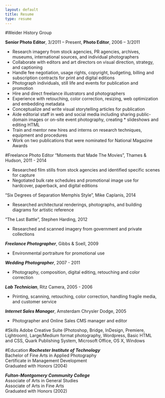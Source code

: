 ```yaml
---
layout: default
title: Resume
type: resume
---
```


#Weider History Group

**Senior Photo Editor**,  3/2011 – Present, **Photo Editor**, 2006 – 3/2011

* Research imagery from stock agencies, PR agencies, archives, museums, international sources, and individual photographers
* Collaborate with editors and art directors on visual direction, strategy, and captioning
* Handle fee negotiation, usage rights, copyright, budgeting, billing and subscription contracts for print and digital editions
* Photograph individuals, still life and events for publication and promotion
* Hire and direct freelance illustrators and photographers
* Experience with retouching, color correction, resizing, web optimization and embedding metadata
* Conceptualize and write visual storytelling articles for publication
* Aide editorial staff in web and social media including sharing public-domain images or on-site event photography, creating * slideshows and editing HTML  
* Train and mentor new hires and interns on research techniques, equipment and procedures
* Work on two publications that were nominated for National Magazine Awards  

#Freelance Photo Editor
“Moments that Made The Movies”, Thames & Hudson, 2011 - 2014

* Researched film stills from stock agencies and identified specific scenes for capture
* Negotiated bulk rate schedules and promotional image use for hardcover, paperback, and digital editions

“Six Degrees of Separation Memphis Style”, Mike Caplanis, 2014

* Researched architectural renderings, photographs, and building diagrams for artistic reference

“The Last Battle”, Stephen Harding, 2012

* Researched and scanned imagery from government and private collections

***Freelance Photographer***, Gibbs & Soell, 2009

* Environmental portraiture for promotional use

***Wedding Photographer***, 2007 - 2011

* Photography, composition, digital editing, retouching and color correction

***Lab Technician***, Ritz Camera, 2005 - 2006

* Printing, scanning, retouching, color correction, handling fragile media, and customer service 

***Internet Sales Manager***, Amsterdam Chrysler Dodge, 2005

* Photographer and Online Sales CMS manager and editor

#Skills
Adobe Creative Suite (Photoshop, Bridge, InDesign, Premiere, Lightroom), Large/Medium format photography, Wordpress, Basic HTML and CSS, Quark Publishing System, Microsoft Office, OS X, Windows

#Education
***Rochester Institute of Technology***  
Bachelor of Fine Arts in Applied Photography  
Certificate in Management Development  
Graduated with Honors (2004)  

***Fulton-Montgomery Community College***  
Associate of Arts in General Studies  
Associate of Arts in Fine Arts  
Graduated with Honors (2002)  
